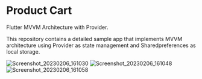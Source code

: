 # Product Cart

Flutter MVVM Architecture with Provider.

This repository contains a detailed sample app that implements MVVM architecture using Provider as state management and Sharedpreferences as local storage.

![Screenshot_20230206_161030](https://user-images.githubusercontent.com/84802494/216968420-9aab6e10-eeab-49b8-a11e-1d3543048850.jpg)
![Screenshot_20230206_161048](https://user-images.githubusercontent.com/84802494/216963964-30efc016-d22a-4cb7-b02b-29f27bf40a18.jpg)
![Screenshot_20230206_161058](https://user-images.githubusercontent.com/84802494/216963976-9e09f00e-2fbb-41cd-bd6d-bea95418a2fe.jpg)
